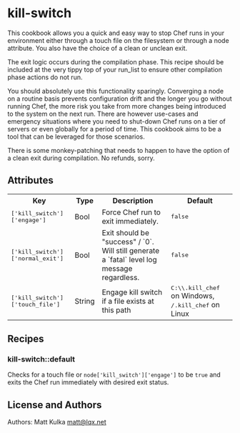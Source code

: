 # kill-switch

This cookbook allows you a quick and easy way to stop Chef runs in your environment either through a touch file on the filesystem or through a node attribute. You also have the choice of a clean or unclean exit.

The exit logic occurs during the compilation phase. This recipe should be included at the very tippy top of your run_list to ensure other compilation phase actions do not run.

You should absolutely use this functionality sparingly. Converging a node on a routine basis prevents configuration drift and the longer you go without running Chef, the more risk you take from more changes being introduced to the system on the next run. There are however use-cases and emergency situations where you need to shut-down Chef runs on a tier of servers or even globally for a period of time. This cookbook aims to be a tool that can be leveraged for those scenarios.

There is some monkey-patching that needs to happen to have the option of a clean exit during compilation. No refunds, sorry.

## Attributes

<table>
  <tr>
    <th>Key</th>
    <th>Type</th>
    <th>Description</th>
    <th>Default</th>
  </tr>
  <tr>
    <td><tt>['kill_switch']['engage']</tt></td>
    <td>Bool</td>
    <td>Force Chef run to exit immediately.</td>
    <td><tt>false</tt></td>
  </tr>
  <tr>
    <td><tt>['kill_switch']['normal_exit']</tt></td>
    <td>Bool</td>
    <td>Exit should be "success" / `0`. Will still generate a `fatal` level log message regardless.</td>
    <td><tt>false</tt></td>
  </tr>
  <tr>
    <td><tt>['kill_switch']['touch_file']</tt></td>
    <td>String</td>
    <td>Engage kill switch if a file exists at this path</td>
    <td><tt>C:\\.kill_chef</tt> on Windows, <tt>/.kill_chef</tt> on Linux</td>
  </tr>
</table>

## Recipes

### kill-switch::default

Checks for a touch file or `node['kill_switch']['engage']` to be `true` and exits the Chef run immediately with desired exit status.

## License and Authors

Authors: Matt Kulka <matt@lqx.net>
